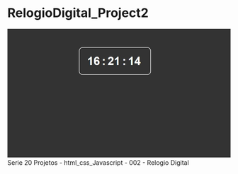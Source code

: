 # RelogioDigital_Project2<br>
<img src="https://github.com/M4arcoss/RelogioDigital_Project2/blob/main/Captura%20de%20tela%202023-09-08%20162122.jpg">
Serie 20 Projetos - html_css_Javascript - 002 - Relogio Digital

